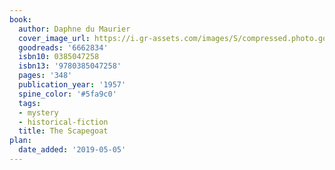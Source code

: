 ```yaml
---
book:
  author: Daphne du Maurier
  cover_image_url: https://i.gr-assets.com/images/S/compressed.photo.goodreads.com/books/1504718439l/6662834._SX98_.jpg
  goodreads: '6662834'
  isbn10: 0385047258
  isbn13: '9780385047258'
  pages: '348'
  publication_year: '1957'
  spine_color: '#5fa9c0'
  tags:
  - mystery
  - historical-fiction
  title: The Scapegoat
plan:
  date_added: '2019-05-05'
---
```

